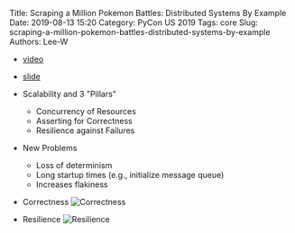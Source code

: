 Title: Scraping a Million Pokemon Battles: Distributed Systems By Example
Date: 2019-08-13 15:20
Category: PyCon US 2019
Tags: core
Slug: scraping-a-million-pokemon-battles-distributed-systems-by-example
Authors: Lee-W

* [video](https://www.youtube.com/watch?v=QvZqttX9uXc)
* [slide](https://docs.google.com/presentation/d/14v2huYsC5rJYUR3sWBXu0YN33b6tWRFraEgf9FwRPiE/edit#slide=id.g56f736b0fc_1_545)

* Scalability and 3 "Pillars"
    * Concurrency of Resources
    * Asserting for Correctness
    * Resilience against Failures

* New Problems
    * Loss of determinism
    * Long startup times (e.g., initialize message queue)
    * Increases flakiness

* Correctness
![Correctness]({static}/images/post-images/scraping-a-million-pokemon-battles-distributed-systems-by-example/15647353098656.jpg)

* Resilience
![Resilience]({static}/images/post-images/scraping-a-million-pokemon-battles-distributed-systems-by-example/15647353190256.jpg)
